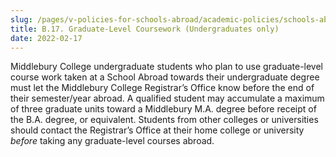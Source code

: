 ```yaml
---
slug: /pages/v-policies-for-schools-abroad/academic-policies/schools-abroad-b-17-graduate-level-coursework
title: B.17. Graduate-Level Coursework (Undergraduates only)
date: 2022-02-17
---
```


Middlebury College undergraduate students who plan to use graduate-level course work taken at a School Abroad towards their undergraduate degree must let the Middlebury College Registrar’s Office know before the end of their semester/year abroad. A qualified student may accumulate a maximum of three graduate units toward a Middlebury M.A. degree before receipt of the B.A. degree, or equivalent. Students from other colleges or universities should contact the Registrar’s Office at their home college or university _before_ taking any graduate-level courses abroad.